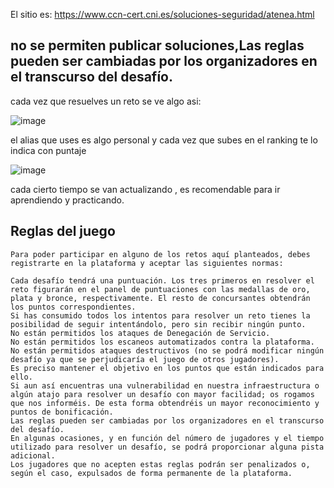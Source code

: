El sitio es:
https://www.ccn-cert.cni.es/soluciones-seguridad/atenea.html

## no se permiten publicar soluciones,Las reglas pueden ser cambiadas por los organizadores en el transcurso del desafío.

cada vez que resuelves un reto se ve algo asi:

![image](https://github.com/apuromafo/ctf/assets/23161917/ea8cc031-1d5e-4ef6-83b1-3c89a9f65c9b)


el alias que uses es algo personal y cada vez que subes en el ranking te lo indica con puntaje


![image](https://github.com/apuromafo/ctf/assets/23161917/0bca3de3-3264-4b86-9ab8-f790726ed26a)

cada cierto tiempo se van actualizando , es recomendable para ir aprendiendo y practicando.

## Reglas del juego

```
Para poder participar en alguno de los retos aquí planteados, debes registrarte en la plataforma y aceptar las siguientes normas:

Cada desafío tendrá una puntuación. Los tres primeros en resolver el reto figurarán en el panel de puntuaciones con las medallas de oro, plata y bronce, respectivamente. El resto de concursantes obtendrán los puntos correspondientes.
Si has consumido todos los intentos para resolver un reto tienes la posibilidad de seguir intentándolo, pero sin recibir ningún punto.
No están permitidos los ataques de Denegación de Servicio.
No están permitidos los escaneos automatizados contra la plataforma.
No están permitidos ataques destructivos (no se podrá modificar ningún desafío ya que se perjudicaría el juego de otros jugadores).
Es preciso mantener el objetivo en los puntos que están indicados para ello.
Si aun así encuentras una vulnerabilidad en nuestra infraestructura o algún atajo para resolver un desafío con mayor facilidad; os rogamos que nos informéis. De esta forma obtendréis un mayor reconocimiento y puntos de bonificación.
Las reglas pueden ser cambiadas por los organizadores en el transcurso del desafío.
En algunas ocasiones, y en función del número de jugadores y el tiempo utilizado para resolver un desafío, se podrá proporcionar alguna pista adicional.
Los jugadores que no acepten estas reglas podrán ser penalizados o, según el caso, expulsados de forma permanente de la plataforma.
```

